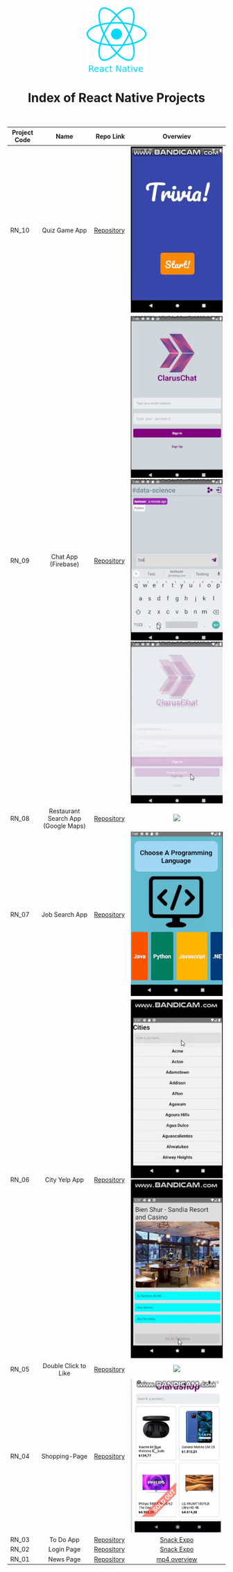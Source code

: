 <p align="center">
  <img src="logo_rn.png" height="150" >
</p>

<h1 align="center">
  Index of React Native Projects
</h1>
<br />

| Project Code        | Name           | Repo Link  | Overwiev  |
| ------------------- |:--------------:| ----------:| :--------: |
| RN_10           | Quiz Game App | [Repository](https://github.com/raymondaksu/Project-019-Quiz-Game-App-RN_10)  | <img src="img/QuizGameApp.gif" > |
| RN_09           | Chat App (Firebase) | [Repository](https://github.com/raymondaksu/Project-018-Chat-App-With-Firebase-RN_09)  | <img src="img/ChatApp_1.gif" > <img src="img/ChatApp_2.gif" > <img src="img/ChatApp_3.gif" > |
| RN_08           | Restaurant Search App (Google Maps) | [Repository](https://github.com/raymondaksu/Project-017-Restaurant-Search-App-With-GoogleMaps-RN_08)  | <img src="img/restaurantSearchApp.gif" > |
| RN_07           | Job Search App  | [Repository](https://github.com/raymondaksu/Project-016-Job-Search-App-RN_07)  | <img src="img/JobSearchApp.gif" > |
| RN_06           | City Yelp App  | [Repository](https://github.com/raymondaksu/Project-015-City-Yelp-App-RN_06)  | <img src="img/CityYelpApp_1.gif" > <img src="img/CityYelpApp_2.gif" > |
| RN_05           | Double Click to Like  | [Repository](https://github.com/raymondaksu/Project-014-ClickDouble-For-Like-RN_05)  | <img src="img/DoubleClickForLike.gif" > |
| RN_04           | Shopping-Page  | [Repository](https://github.com/raymondaksu/Project-013-Shopping-Page-RN_04)  | <img src="img/shoppingPage.gif" > |
| RN_03           | To Do App  | [Repository](https://github.com/raymondaksu/Project-012-TO-DO-App-RN_03)  | [Snack Expo](https://snack.expo.io/@rookie_developer/project-012-to-do-app-rn_03)|
| RN_02           | Login Page | [Repository](https://github.com/raymondaksu/Project-011-Login-Page-RN_02)  | [Snack Expo](https://snack.expo.io/@rookie_developer/project-011-login-page_rn_02) |
| RN_01           | News Page  | [Repository](https://github.com/raymondaksu/Project-010-News-Page-RN_01)  | [mp4 overview](https://raymondaksu.github.io/Project-010-News-Page-RN_01/RN-010-News-Page_record.mp4) |
